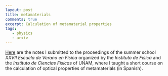 ```yaml
---
layout: post
title: metamaterials
comments: true
excerpt: Calculation of metamaterial properties
tags:
   - physics
   - arxiv
---
```


[Here](*assets/pdf/20211110metamateriales.pdf*) are the notes I
submitted to the proceedings of the summer school *XXVII Escuela de
Verano en Física* organized by the *Instituto de Física* and the
*Instituto de Ciencias Físicas* of UNAM, where I taught
a short course on the calculation of optical properties of
metamaterials (in Spanish).
